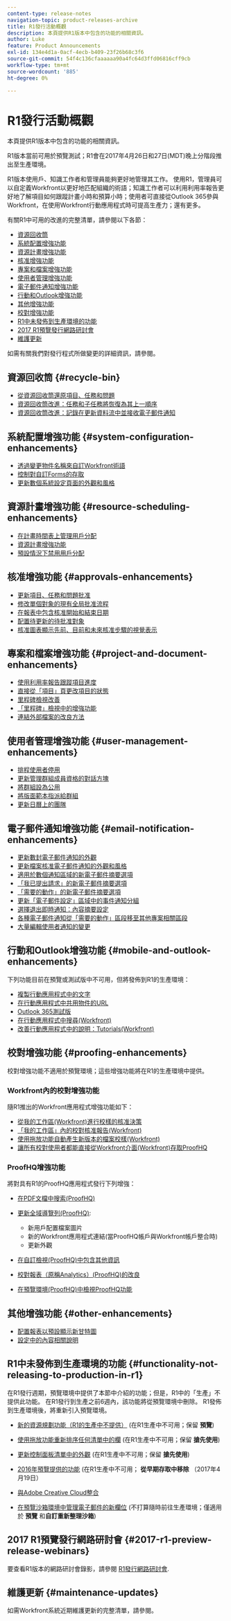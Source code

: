 ```yaml
---
content-type: release-notes
navigation-topic: product-releases-archive
title: R1發行活動概觀
description: 本頁提供R1版本中包含的功能的相關資訊。
author: Luke
feature: Product Announcements
exl-id: 134e4d1a-0acf-4ecb-b409-23f26b68c3f6
source-git-commit: 54f4c136cfaaaaaa90a4fc64d3ffd06816cff9cb
workflow-type: tm+mt
source-wordcount: '885'
ht-degree: 0%

---
```


# R1發行活動概觀

本頁提供R1版本中包含的功能的相關資訊。 

R1版本當前可用於預覽測試；R1會在2017年4月26日和27日(MDT)晚上分階段推出至生產環境。

R1版本使用戶、知識工作者和管理員能夠更好地管理其工作。 使用R1，管理員可以自定義Workfront以更好地匹配組織的術語；知識工作者可以利用利用率報告更好地了解項目如何跟蹤計畫小時和預算小時；使用者可直接從Outlook 365參與Workfront，在使用Workfront行動應用程式時可提高生產力；還有更多。

有關R1中可用的改進的完整清單，請參閱以下各節：

* [資源回收筒](#recycle-bin)
* [系統配置增強功能](#system-configuration-enhancements)
* [資源計畫增強功能](#resource-scheduling-enhancements)
* [核准增強功能](#approvals-enhancements)
* [專案和檔案增強功能](#project-and-document-enhancements)
* [使用者管理增強功能](#user-management-enhancements)
* [電子郵件通知增強功能](#email-notification-enhancements)
* [行動和Outlook增強功能](#mobile-and-outlook-enhancements)
* [其他增強功能](#other-enhancements)
* [校對增強功能](#proofing-enhancements)
* [R1中未發佈到生產環境的功能](#functionality-not-releasing-to-production-in-r1)
* [2017 R1預覽發行網路研討會](#2017-r1-preview-release-webinars)
* [維護更新](#maintenance-updates)

如需有關我們對發行程式所做變更的詳細資訊，請參閱。

## 資源回收筒 {#recycle-bin}

* [從資源回收筒還原項目、任務和問題](../../../../product-announcements/product-releases/quarterly-release-archive/r1-release-activity/r1-peview-1-and-2.md#restore-projects-tasks-and-issues-with-recycle-bin)
* [資源回收筒改進：任務和子任務將恢復為其上一順序](../../../../product-announcements/product-releases/quarterly-release-archive/r1-release-activity/r1-preview-5.md#recycle-bin-improvement-tasks-and-subtasks-are-restored-to-their-previous-order)
* [資源回收筒改進：記錄在更新資料流中並接收電子郵件通知](../../../../product-announcements/product-releases/quarterly-release-archive/r1-release-activity/r1-preview-4.md#enhancements-when-restoring-objects)

## 系統配置增強功能 {#system-configuration-enhancements}

* [透過變更物件名稱來自訂Workfront術語](../../../../product-announcements/product-releases/quarterly-release-archive/r1-release-activity/r1-preview-3.md#customizing-workfront-terminology-by-changing-object-names)
* [控制對自訂Forms的存取](../../../../product-announcements/product-releases/quarterly-release-archive/r1-release-activity/available-in-preview-in-2016.md#control-access-to-custom-forms)
* [更新數個系統設定頁面的外觀和風格](../../../../product-announcements/product-releases/quarterly-release-archive/r1-release-activity/r1-preview-5.md#updated-look-and-feel-of-several-system-setup-pages)

## 資源計畫增強功能 {#resource-scheduling-enhancements}

* [在計畫時間表上管理用戶分配](../../../../product-announcements/product-releases/quarterly-release-archive/r1-release-activity/available-in-preview-in-2016.md#manage-user-allocations-on-the-scheduling-timeline)
* [資源計畫增強功能](../../../../product-announcements/product-releases/quarterly-release-archive/r1-release-activity/r1-preview-3.md#resource-scheduling-enhancements)
* [預設情況下禁用用戶分配](../../../../product-announcements/product-releases/quarterly-release-archive/r1-release-activity/available-in-preview-in-2016.md#user-allocations-are-disabled-by-default)

## 核准增強功能 {#approvals-enhancements}

* [更新項目、任務和問題批准](../../../../product-announcements/product-releases/quarterly-release-archive/r1-release-activity/r1-preview-4.md#update-project-task-and-issue-approval)
* [修改單個對象的現有全局批准流程](../../../../product-announcements/product-releases/quarterly-release-archive/r1-release-activity/r1-preview-5.md#modify-an-existing-global-approval-process-for-an-individual-object)
* [在報表中包含核准開始和結束日期](../../../../product-announcements/product-releases/quarterly-release-archive/r1-release-activity/r1-preview-3.md#include-approval-start-and-end-dates-in-reports)
* [配置待更新的待批准對象](../../../../product-announcements/product-releases/quarterly-release-archive/r1-release-activity/r1-peview-1-and-2.md#configure-objects-that-are-pending-approval-to-be-updated)
* [核准圖表顯示先前、目前和未來核准步驟的視覺表示](../../../../product-announcements/product-releases/quarterly-release-archive/r1-release-activity/r1-peview-1-and-2.md#approval-diagram-shows-visual-representation-of-previous-current-and-future-approval-steps)

## 專案和檔案增強功能 {#project-and-document-enhancements}

* [使用利用率報告跟蹤項目進度](../../../../product-announcements/product-releases/quarterly-release-archive/r1-release-activity/r1-preview-5.md#track-project-progress-with-a-utilization-report)
* [直接從「項目」頁更改項目的狀態](../../../../product-announcements/product-releases/quarterly-release-archive/r1-release-activity/r1-preview-4.md#change-the-status-of-a-project-directly-from-the-project-page)
* [里程碑檢視改善](../../../../product-announcements/product-releases/quarterly-release-archive/r1-release-activity/r1-preview-5.md#milestone-view-improvements)
* [「里程碑」檢視中的增強功能](../../../../product-announcements/product-releases/quarterly-release-archive/r1-release-activity/r1-preview-3.md#enhancements-in-the-milestone-view)
* [連結外部檔案的改良方法](../../../../product-announcements/product-releases/quarterly-release-archive/r1-release-activity/r1-preview-3.md#improved-method-for-connecting-external-files)

## 使用者管理增強功能 {#user-management-enhancements}

* [排程使用者停用](../../../../product-announcements/product-releases/quarterly-release-archive/r1-release-activity/r1-preview-4.md#schedule-users-for-deactivation)
* [更新管理群組成員資格的對話方塊](../../../../product-announcements/product-releases/quarterly-release-archive/r1-release-activity/r1-preview-4.md#updated-dialog-box-for-managing-group-membership)
* [將群組設為公用](../../../../product-announcements/product-releases/quarterly-release-archive/r1-release-activity/r1-peview-1-and-2.md#ability-to-make-a-group-public)
* [將版面範本指派給群組](../../../../product-announcements/product-releases/quarterly-release-archive/r1-release-activity/r1-peview-1-and-2.md#assing-layout-templates-to-groups)
* [更新日曆上的團隊](../../../../product-announcements/product-releases/quarterly-release-archive/r1-release-activity/r1-preview-3.md#updated-team-working-on-calendar)

## 電子郵件通知增強功能 {#email-notification-enhancements}

* [更新數封電子郵件通知的外觀](../../../../product-announcements/product-releases/quarterly-release-archive/r1-release-activity/r1-peview-1-and-2.md#updated-look-and-feel-of-email-notifications)
* [更新檔案核准電子郵件通知的外觀和風格](../../../../product-announcements/product-releases/quarterly-release-archive/r1-release-activity/r1-preview-3.md#updated-look-and-feel-of-email-notifications)
* [適用於數個通知區域的新電子郵件摘要選項](../../../../product-announcements/product-releases/quarterly-release-archive/r1-release-activity/r1-peview-1-and-2.md#new-email-digest-options-for-several-notification-areas)
* [「我已提出請求」的新電子郵件摘要選項](../../../../product-announcements/product-releases/quarterly-release-archive/r1-release-activity/r1-preview-3.md#new-email-digest-options-for-requests-i-have-made)
* [「需要的動作」的新電子郵件摘要選項](../../../../product-announcements/product-releases/quarterly-release-archive/r1-release-activity/r1-preview-4.md#new-email-digest-options)
* [更新「電子郵件設定」區域中的事件通知分組](../../../../product-announcements/product-releases/quarterly-release-archive/r1-release-activity/r1-preview-5.md#updated-event-notifications-in-the-setup-area)
* [選擇退出即時通知：內容摘要設定](../../../../product-announcements/product-releases/quarterly-release-archive/r1-release-activity/r1-preview-5.md#opt-out-of-instant-notifications-in-context-digest-configuration)
* [各種電子郵件通知從「需要的動作」區段移至其他專案相關區段](../../../../product-announcements/product-releases/quarterly-release-archive/r1-release-activity/r1-preview-5.md#various-email-notifications-moved-from-the-action-needed-section-to-other-project-related-sections)
* [大量編輯使用者通知的變更](../../../../product-announcements/product-releases/quarterly-release-archive/r1-release-activity/r1-peview-1-and-2.md#changes-to-bulk-editing-user-notifications)

## 行動和Outlook增強功能 {#mobile-and-outlook-enhancements}

下列功能目前在預覽或測試版中不可用，但將發佈到R1的生產環境：

* [複製行動應用程式中的文字](../../../../product-announcements/product-releases/quarterly-release-archive/r1-release-activity/r1-preview-4.md#copy-text-in-the-mobile-app)
* [在行動應用程式中共用物件的URL](../../../../product-announcements/product-releases/quarterly-release-archive/r1-release-activity/r1-peview-1-and-2.md#share-the-url-of-an-object-in-the-mobile-app)
* [Outlook 365測試版](../../../../product-announcements/product-releases/quarterly-release-archive/r1-release-activity/available-in-preview-in-2016.md#outlook-365-beta) 
* [在行動應用程式中搜尋(Workfront)](../../../../product-announcements/product-releases/quarterly-release-archive/r1-release-activity/r1-final.md#search-in-the-mobile-app)
* [改善行動應用程式中的說明：Tutorials(Workfront)](../../../../product-announcements/product-releases/quarterly-release-archive/r1-release-activity/r1-final.md#improved-help-in-the-mobile-app-tutorials)

## 校對增強功能 {#proofing-enhancements}

校對增強功能不適用於預覽環境；這些增強功能將在R1的生產環境中提供。

### Workfront內的校對增強功能

隨R1推出的Workfront應用程式增強功能如下：

* [從我的工作區(Workfront)進行校樣的核准決策](../../../../product-announcements/product-releases/quarterly-release-archive/r1-release-activity/r1-final.md#make-approval-decisions-for-proofs-from-the-my-work-area)
* [「我的工作區」內的校對核准報告(Workfront)](../../../../product-announcements/product-releases/quarterly-release-archive/r1-release-activity/r1-final.md#report-on-proofing-approvals)
* [使用拖放功能自動產生新版本的檔案校樣(Workfront)](../../../../product-announcements/product-releases/quarterly-release-archive/r1-release-activity/r1-final.md#automatically-generate-a-new-version-of-a-document-proof-using-drag-and-drop)
* [讓所有校對使用者都能直接從Workfront介面(Workfront)存取ProofHQ](../../../../product-announcements/product-releases/quarterly-release-archive/r1-release-activity/r1-final.md#enable-all-proofing-users-to-access-proofhq)

### ProofHQ增強功能

將對具有R1的ProofHQ應用程式發行下列增強：

* [在PDF文檔中搜索(ProofHQ)](../../../../product-announcements/product-releases/quarterly-release-archive/r1-release-activity/r1-final.md#search-in-pdf-documents)
* [更新全域導覽列(ProofHQ)](../../../../product-announcements/product-releases/quarterly-release-archive/r1-release-activity/r1-final.md#updated-global-navigation-bar):

   * 新用戶配置檔案圖片
   * 新的Workfront應用程式連結(當ProofHQ帳戶與Workfront帳戶整合時)
   * 更新外觀

* [在自訂檢視(ProofHQ)中包含其他資訊](../../../../product-announcements/product-releases/quarterly-release-archive/r1-release-activity/r1-final.md#include-additional-information-in-custom-views)
* [校對報表（原稱Analytics）(ProofHQ)的改良](../../../../product-announcements/product-releases/quarterly-release-archive/r1-release-activity/r1-final.md#improvements-to-proofing-reports)
* [在預覽環境(ProofHQ)中檢視ProofHQ功能](../../../../product-announcements/product-releases/quarterly-release-archive/r1-release-activity/r1-final.md#view-proofhq-functionality-in-the-preview-environment)

## 其他增強功能 {#other-enhancements}

* [配置報表以預設顯示新甘特圖](../../../../product-announcements/product-releases/quarterly-release-archive/r1-release-activity/r1-preview-5.md#configure-reports-to-show-the-new-gantt-chart-by-default)
* [設定中的內容相關說明](../../../../product-announcements/product-releases/quarterly-release-archive/r1-release-activity/r1-peview-1-and-2.md#context-sensitive-help)

## R1中未發佈到生產環境的功能 {#functionality-not-releasing-to-production-in-r1}

在R1發行週期，預覽環境中提供了本節中介紹的功能；但是，R1中的「生產」不提供此功能。 在R1發行到生產之前6週內，該功能將從預覽環境中刪除。 R1發佈到生產環境後，將重新引入預覽環境。

* [新的資源規劃功能（R1的生產中不提供）](../../../../product-announcements/product-releases/quarterly-release-archive/r1-release-activity/r1-preview-5.md#new-resource-planning-functionality) (在R1生產中不可用；保留 **預覽**)

* [使用拖放功能重新排序任何清單中的欄](../../../../product-announcements/product-releases/quarterly-release-archive/r1-release-activity/available-in-preview-in-2016.md#reorder-columns) (在R1生產中不可用；保留 **搶先使用**)

* [更新控制面板清單中的外觀](../../../../product-announcements/product-releases/quarterly-release-archive/r1-release-activity/available-in-preview-in-2016.md#updated-look-and-feel-in-the-dashboard-list) (在R1生產中不可用；保留 **搶先使用**)

* [2016年預覽提供的功能](../../../../product-announcements/product-releases/quarterly-release-archive/r1-release-activity/available-in-preview-in-2016.md#updated-calendare-in-the-my-work-area) (在R1生產中不可用； **從早期存取中移除** （2017年4月19日）

* [與Adobe Creative Cloud整合](../../../../product-announcements/product-releases/quarterly-release-archive/r1-release-activity/available-in-preview-in-2016.md#adobe-creative-cloud)
* [在預覽沙箱環境中管理電子郵件的新欄位](../../../../product-announcements/product-releases/quarterly-release-archive/r1-release-activity/r1-final.md#new-field-for-managing-emails-in-the-preview-sandbox-environment) (不打算隨時前往生產環境；僅適用於 **預覽** 和&#x200B;**自訂重新整理沙箱**)

## 2017 R1預覽發行網路研討會 {#2017-r1-preview-release-webinars}

要查看R1版本的網路研討會錄影，請參閱 [R1發行網路研討會](../../../../product-announcements/product-releases/quarterly-release-archive/r1-release-activity/r1-release-webinars.md).   

## 維護更新 {#maintenance-updates}

如需Workfront系統近期維護更新的完整清單，請參閱。
